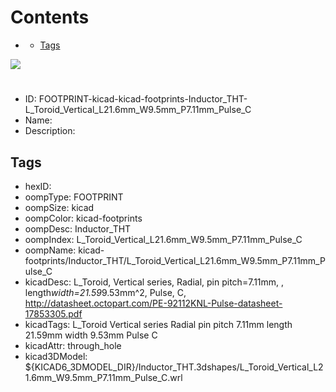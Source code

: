 



Contents
========

* [](#)
	* [Tags](#tags)
  
![][im]
# 

- ID: FOOTPRINT-kicad-kicad-footprints-Inductor_THT-L_Toroid_Vertical_L21.6mm_W9.5mm_P7.11mm_Pulse_C
- Name: 
- Description: 

## Tags

- hexID: 
- oompType: FOOTPRINT
- oompSize: kicad
- oompColor: kicad-footprints
- oompDesc: Inductor_THT
- oompIndex: L_Toroid_Vertical_L21.6mm_W9.5mm_P7.11mm_Pulse_C
- oompName: kicad-footprints/Inductor_THT/L_Toroid_Vertical_L21.6mm_W9.5mm_P7.11mm_Pulse_C
- kicadDesc: L_Toroid, Vertical series, Radial, pin pitch=7.11mm, , length*width=21.59*9.53mm^2, Pulse, C, http://datasheet.octopart.com/PE-92112KNL-Pulse-datasheet-17853305.pdf
- kicadTags: L_Toroid Vertical series Radial pin pitch 7.11mm  length 21.59mm width 9.53mm Pulse C
- kicadAttr: through_hole
- kicad3DModel: ${KICAD6_3DMODEL_DIR}/Inductor_THT.3dshapes/L_Toroid_Vertical_L21.6mm_W9.5mm_P7.11mm_Pulse_C.wrl



[im]: image.png
